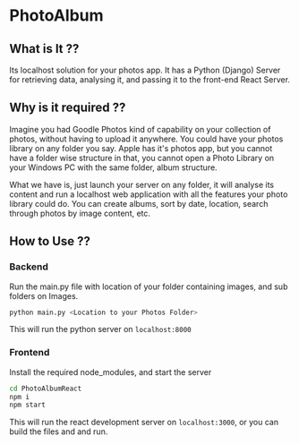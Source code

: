 # PhotoAlbum

## What is It ??

Its localhost solution for your photos app. It has a Python (Django) Server for retrieving data, analysing it, and passing it to the front-end React Server.

## Why is it required ??

Imagine you had Goodle Photos kind of capability on your collection of photos, without having to upload it anywhere. You could have your photos library on any folder you say. Apple has it's photos app, but you cannot have a folder wise structure in that, you cannot open a Photo Library on your Windows PC with the same folder, album structure. 

What we have is, just launch your server on any folder, it will analyse its content and run a localhost web application with all the features your photo library could do. You can create albums, sort by date, location, search through photos by image content, etc. 

## How to Use ??

### Backend

Run the main.py file with location of your folder containing images, and sub folders on Images. 

```bash
python main.py <Location to your Photos Folder>
```

This will run the python server on `localhost:8000`

### Frontend

Install the required node_modules, and start the server

```bash
cd PhotoAlbumReact
npm i
npm start
```

This will run the react development server on `localhost:3000`, or you can build the files and and run.
